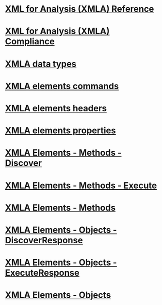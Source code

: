 # [XML for Analysis (XMLA) Reference](xml-for-analysis-xmla-reference.md)

# [XML for Analysis (XMLA) Compliance](xml-for-analysis-compliance-xmla.md)
# [XMLA data types](../../analysis-services/xmla/xml-data-types/xml-data-types-xmla.md)
# [XMLA elements commands](../../analysis-services/xmla/xml-elements-commands/xml-elements-commands.md)
# [XMLA elements headers](../../analysis-services/xmla/xml-elements-headers/xml-elements-headers.md)
# [XMLA elements properties](../../analysis-services/xmla/xml-elements-properties/xml-elements-properties.md)
# [XMLA Elements - Methods - Discover](xml-elements-methods-discover.md)
# [XMLA Elements - Methods - Execute](xml-elements-methods-execute.md)
# [XMLA Elements - Methods](xml-elements-methods.md)
# [XMLA Elements - Objects - DiscoverResponse](xml-elements-objects-discoverresponse.md)
# [XMLA Elements - Objects - ExecuteResponse](xml-elements-objects-executeresponse.md)
# [XMLA Elements - Objects](xml-elements-objects.md)

